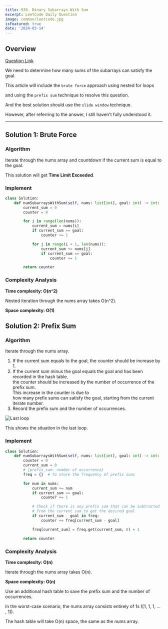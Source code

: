 ```yaml
---
title: 930. Binary Subarrays With Sum
excerpt: LeetCode Daily Question
image: common/leetcode.jpg
isFeatured: true
date: '2024-03-14'
---
```


## Overview

[Question Link](https://leetcode.com/problems/binary-subarrays-with-sum/description/)

We need to determine how many sums of the subarrays can satisfy the goal.

This article will include the `brute force` approach using nested for loops

and using the `prefix sum` technique to resolve this question.

And the best solution should use the `slide window` technique.

However, after referring to the answer, I still haven't fully understood it.

---

## Solution 1: Brute Force

### Algorithm

Iterate through the nums array and countdown if the current sum is equal to the goal.

This solution will get **Time Limit Exceeded**.

### Implement

```python
class Solution:
    def numSubarraysWithSum(self, nums: list[int], goal: int) -> int:
        current_sum = 0
        counter = 0

        for i in range(len(nums)):
            current_sum = nums[i]
            if current_sum == goal:
                counter += 1

            for j in range(i + 1, len(nums)):
                current_sum += nums[j]
                if current_sum == goal:
                    counter += 1

        return counter
```

### Complexity Analysis

**Time complexity: O(n^2)**

Nested iteration through the nums array takes O(n^2).

**Space complexity: O(1)**

## Solution 2: Prefix Sum

### Algorithm

Iterate through the nums array.

1. If the current sum equals to the goal, the counter should be increase by 1.
2. If the current sum minus the goal equals the goal and has been recorded in the hash table,\
   the counter should be increased by the number of occurrence of the prefix sum.\
   This increase in the counter is due to\
   how many prefix sums can satisfy the goal, starting from the current iterate number.
3. Record the prefix sum and the number of occurrences.

![Last loop](/leetcode/930/prefix-sum.jpg)

This shows the situation in the last loop.

### Implement

```python
class Solution:
    def numSubarraysWithSum(self, nums: list[int], goal: int) -> int:
        counter = 0
        current_sum = 0
        # {prefix_sum: number of occurrence}
        freq = {}  # To store the frequency of prefix sums

        for num in nums:
            current_sum += num
            if current_sum == goal:
                counter += 1

            # Check if there is any prefix sum that can be subtracted
            # from the current sum to get the desired goal
            if current_sum - goal in freq:
                counter += freq[current_sum - goal]

            freq[current_sum] = freq.get(current_sum, 0) + 1

        return counter
```

### Complexity Analysis

**Time complexity: O(n)**

Iterate through the nums array takes O(n).

**Space complexity: O(n)**

Use an additional hash table to save the prefix sum and the number of occurrences.

In the worst-case scenario, the nums array consists entirely of 1s ([1, 1, 1, ... , 1]).

The hash table will take O(n) space, the same as the nums array.
